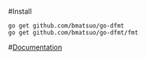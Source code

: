 #Install

    go get github.com/bmatsuo/go-dfmt
    go get github.com/bmatsuo/go-dfmt/fmt

#[Documentation](godoc.org/github.com/bmatsuo/go-dfmt)
